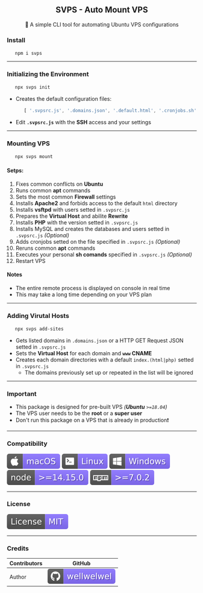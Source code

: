 <h2 align="center">SVPS - Auto Mount VPS</h2>
<p align="center">🚀 A simple CLI tool for automating Ubuntu VPS configurations</p>

### Install

   ```shell
      npm i svps
   ```
<hr />

### Initializing the Environment

   ```sh
      npx svps init
   ```

   - Creates the default configuration files:

      ```javascript
         [ '.svpsrc.js', '.domains.json', '.default.html', '.cronjobs.sh' ]
      ```

   - Edit **`.svpsrc.js`** with the **SSH** access and your settings
   <hr />

### Mounting VPS

   ```sh
      npx svps mount
   ```

   #### Setps:
   1. Fixes common conflicts on **Ubuntu**
   2. Runs common **apt** commands
   3. Sets the most common **Firewall** settings
   4. Installs **Apache2** and forbids access to the default `html` directory
   5. Installs **vsftpd** with users setted in `.svpsrc.js`
   6. Prepares the **Virtual Host** and abilite **Rewrite**
   7. Installs **PHP** with the version setted in `.svpsrc.js`
   8. Installs MySQL and creates the databases and users setted in `.svpsrc.js` *(Optional)*
   9. Adds cronjobs setted on the file specified in `.svpsrc.js` *(Optional)*
   10. Reruns common **apt** commands
   11. Executes your personal **sh comands** specified in `.svpsrc.js` *(Optional)*
   12. Restart VPS

   #### Notes
   - The entire remote process is displayed on console in real time
   - This may take a long time depending on your VPS plan
<hr />

### Adding Virutal Hosts

   ```sh
      npx svps add-sites
   ```

   - Gets listed domains in `.domains.json` or a HTTP GET Request JSON setted in `.svpsrc.js`
   - Sets the **Virtual Host** for each domain and **`www` CNAME** 
   - Creates each domain directories with a default `index.(html|php)` setted in `.svpsrc.js`
      - The domains previously set up or repeated in the list will be ignored
<hr />

### Important
   - This package is designed for pre-built VPS *(__Ubuntu__ `>=18.04`)*
   - The VPS user needs to be the **root** or a **super user**
   - Don't run this package on a VPS that is already in production❗
<hr />

### Compatibility

   ![macOS](/.github/assets/readme/macos.svg)
   ![Linux](/.github/assets/readme/linux.svg)
   ![Windows](/.github/assets/readme/windows.svg)
   ![node](/.github/assets/readme/node.svg)
   ![npm](/.github/assets/readme/npm.svg)
<hr />

### License
   [![License](/.github/assets/readme/license.svg)](/LICENSE)
<hr />

### Credits
   | Contributors | GitHub |
   |-|-|
   | Author | [![wellwelwel](/.github/assets/readme/author.svg)](https://github.com/wellwelwel) |